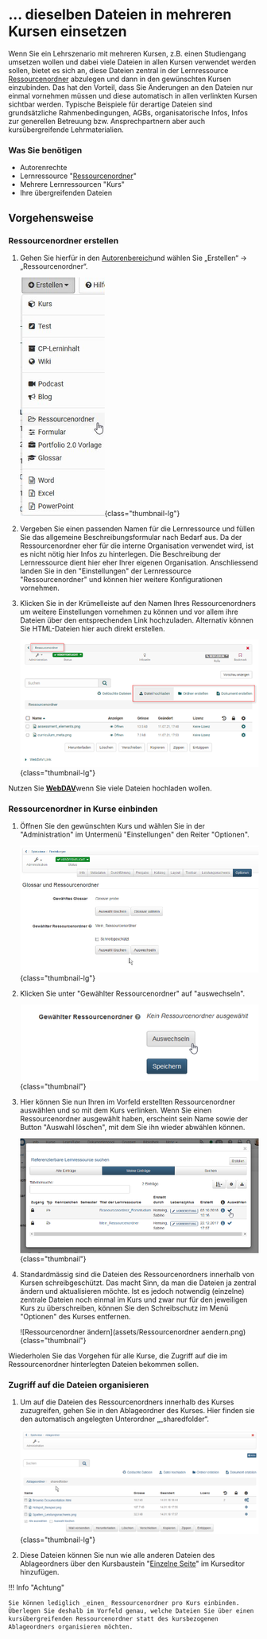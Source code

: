 # ... dieselben Dateien in mehreren Kursen einsetzen

Wenn Sie ein Lehrszenario mit mehreren Kursen, z.B. einen Studiengang umsetzen
wollen und dabei viele Dateien in allen Kursen verwendet werden sollen, bietet
es sich an, diese Dateien zentral in der Lernressource [Ressourcenordner](../learningresources/index.de.md#ressourcenordner)
abzulegen und dann in den gewünschten Kursen einzubinden. Das hat den Vorteil,
dass Sie Änderungen an den Dateien nur einmal vornehmen müssen und diese
automatisch in allen verlinkten Kursen sichtbar werden. Typische Beispiele für
derartige Dateien sind grundsätzliche Rahmenbedingungen, AGBs,
organisatorische Infos, Infos zur generellen Betreuung bzw. Ansprechpartnern aber auch kursübergreifende Lehrmaterialien. 


### Was Sie benötigen

* Autorenrechte
* Lernressource "[Ressourcenordner](../learningresources/index.de.md#ressourcenordner)"
* Mehrere Lernressourcen "Kurs"
* Ihre übergreifenden Dateien

## Vorgehensweise

### Ressourcenordner erstellen  

1. Gehen Sie hierfür in den [Autorenbereich](../area_modules/Authoring.de.md)und wählen Sie
„Erstellen“ -> „Ressourcenordner“.

    ![erstellen ressource](assets/erstellen_Ressourcenordner.jpg){class="thumbnail-lg"}
  
2. Vergeben Sie einen passenden Namen für die Lernressource und füllen Sie das
allgemeine Beschreibungsformular nach Bedarf aus. Da der Ressourcenordner eher für die interne Organisation verwendet wird, ist es nicht nötig hier Infos zu hinterlegen. Die Beschreibung der Lernressource
dient hier eher Ihrer eigenen Organisation. 
Anschliessend landen Sie in den "Einstellungen" der Lernressource "Ressourcenordner" und können hier weitere Konfigurationen vornehmen.  
  
3. Klicken Sie in der Krümelleiste auf den Namen Ihres Ressourcenordners um
weitere Einstellungen vornehmen zu können und vor allem ihre Dateien über den entsprechenden Link hochzuladen. 
Alternativ können Sie HTML-Dateien hier auch
direkt erstellen.

    ![Dateien hochladen](assets/Ressourcenordner_Dateien_hochladen1.png){class="thumbnail-lg"}

Nutzen Sie [**WebDAV**](../basic_concepts/Using_WebDAV.de.md)wenn Sie viele Dateien hochladen
wollen.  
  
### Ressourcenordner in Kurse einbinden  

1. Öffnen Sie den gewünschten Kurs und wählen Sie in der "Administration" im
Untermenü "Einstellungen" den Reiter "Optionen".

    ![Einstellungen -> Optionen](assets/13_dieselben_Dateien_einbinden.png){class="thumbnail-lg"}
  
2. Klicken Sie unter "Gewählter Ressourcenordner" auf "auswechseln".

    ![Ressourcenordner wechseln](assets/Ressourcenordner_wechseln.png){class="thumbnail"}  
  
3. Hier können Sie nun Ihren im Vorfeld erstellten Ressourcenordner auswählen und
so mit dem Kurs verlinken. Wenn Sie einen Ressourcenordner ausgewählt haben, erscheint sein Name sowie
der Button "Auswahl löschen", mit dem Sie ihn wieder abwählen können.

    ![](assets/referenzierbaren_Ressourcenordner_suchen.png){class="thumbnail"}
  
4. Standardmässig sind die Dateien des Ressourcenordners innerhalb von Kursen
schreibgeschützt. Das macht Sinn, da man die Dateien ja zentral ändern und
aktualisieren möchte. Ist es jedoch notwendig (einzelne) zentrale Dateien noch
einmal im Kurs und zwar nur für den jeweiligen Kurs zu überschreiben, können
Sie den Schreibschutz im Menü "Optionen" des Kurses entfernen.

    ![Ressourcenordner ändern](assets/Ressourcenordner aendern.png){class="thumbnail"}  
  
Wiederholen Sie das Vorgehen für alle Kurse, die Zugriff auf die im Ressourcenordner hinterlegten Dateien bekommen sollen.

### Zugriff auf die Dateien organisieren  

1. Um auf die Dateien des Ressourcenordners innerhalb des Kurses zuzugreifen,
gehen Sie in den Ablageordner des Kurses. Hier finden sie den automatisch
angelegten Unterordner „_sharedfolder“.

    ![Shared Folder](assets/13_dieselben_Dateien_shared.png){class="thumbnail-lg"}
  
2. Diese Dateien können Sie nun wie alle anderen Dateien des Ablageordners über
den Kursbaustein "[Einzelne Seite](../learningresources/Course_Element_Single_Page.de.md)" im Kurseditor hinzufügen.


!!! Info "Achtung"

    Sie können lediglich _einen_ Ressourcenordner pro Kurs einbinden. Überlegen Sie deshalb im Vorfeld genau, welche Dateien Sie über einen kursübergreifenden Ressourcenordner statt des kursbezogenen Ablageordners organisieren möchten.
